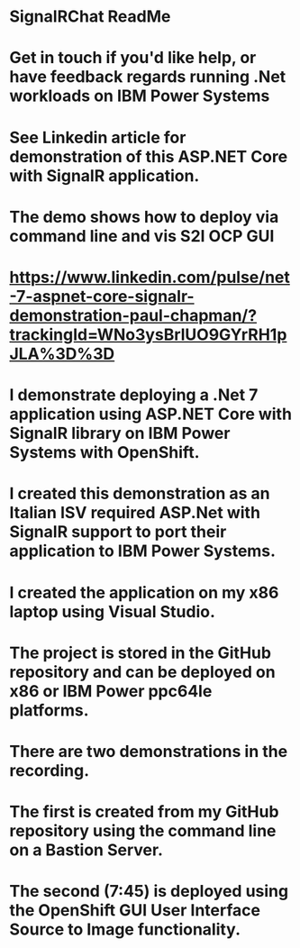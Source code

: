 # SignalRChat ReadMe
# Get in touch if you'd like help, or have feedback regards running .Net workloads on IBM Power Systems

# See Linkedin article for demonstration of this ASP.NET Core with SignalR application.

# The demo shows how to deploy via command line and vis S2I OCP GUI
# https://www.linkedin.com/pulse/net-7-aspnet-core-signalr-demonstration-paul-chapman/?trackingId=WNo3ysBrlUO9GYrRH1pJLA%3D%3D

# I demonstrate deploying a .Net 7 application using ASP.NET Core with SignalR library on IBM Power Systems with OpenShift.
# I created this demonstration as an Italian ISV required ASP.Net with SignalR support to port their application to IBM Power Systems. 
# I created the application on my x86 laptop using Visual Studio.
# The project is stored in the GitHub repository and can be deployed on x86 or IBM Power ppc64le platforms.
# There are two demonstrations in the recording.
# The first is created from my GitHub repository using the command line on a Bastion Server.
# The second (7:45) is deployed using the OpenShift GUI User Interface Source to Image functionality. 
